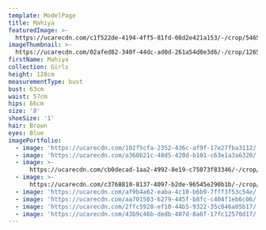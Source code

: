 ```yaml
---
template: ModelPage
title: Mahiya
featuredImage: >-
  https://ucarecdn.com/c1f522de-4194-4ff5-81fd-08d2e421a153/-/crop/5465x3596/0,0/-/preview/
imageThumbnail: >-
  https://ucarecdn.com/02afed82-340f-44dc-ad0d-261a54d8e3d6/-/crop/1265x1663/281,0/-/preview/
firstName: Mahiya
collection: Girls
height: 128cm
measurementType: bust
bust: 63cm
waist: 57cm
hips: 66cm
size: '8'
shoeSize: '1'
hair: Brown
eyes: Blue
imagePortfolio:
  - image: 'https://ucarecdn.com/102f5cfa-2352-436c-af9f-17e27fba3112/'
  - image: 'https://ucarecdn.com/a360b21c-48d5-420d-b101-c63e1a3a6320/'
  - image: >-
      https://ucarecdn.com/cb0decad-1aa2-4992-8e19-c75073f83346/-/crop/2983x2744/1105,861/-/preview/
  - image: >-
      https://ucarecdn.com/c3768810-8137-4097-b2de-96545e290b1b/-/crop/1114x1662/22,459/-/preview/
  - image: 'https://ucarecdn.com/af9b4a62-eaba-4c10-b6b9-7fff3f53c54e/'
  - image: 'https://ucarecdn.com/aa701503-6279-445f-b8fc-c404f1eb6c06/'
  - image: 'https://ucarecdn.com/2ffc5928-ef10-44b5-9322-35c046a05b17/'
  - image: 'https://ucarecdn.com/43b9c46b-dedb-407d-8a6f-17fc12570d17/'
---
```


